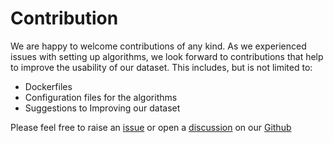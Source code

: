 # Contribution
We are happy to welcome contributions of any kind. As we experienced issues with setting up algorithms, we look forward to contributions that help to improve the usability of our dataset. This includes, but is not limited to:
- Dockerfiles
- Configuration files for the algorithms
- Suggestions to Improving our dataset

Please feel free to raise an [issue](https://github.com/SM20598/MRCD/issues) or open a [discussion](https://github.com/SM20598/MRCD/discussions) on our [Github](https://github.com/SM20598/MRCD/actions)

